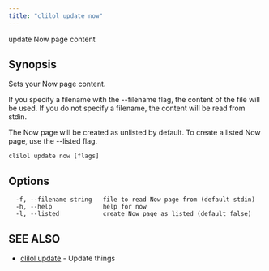```yaml
---
title: "clilol update now"
---
```


update Now page content

## Synopsis

Sets your Now page content.

If you specify a filename with the --filename flag, the content of the file
will be used. If you do not specify a filename, the content will be read
from stdin.

The Now page will be created as unlisted by default. To create a listed
Now page, use the --listed flag.

```
clilol update now [flags]
```

## Options

```
  -f, --filename string   file to read Now page from (default stdin)
  -h, --help              help for now
  -l, --listed            create Now page as listed (default false)
```

## SEE ALSO

* [clilol update](clilol_update.md)	 - Update things
